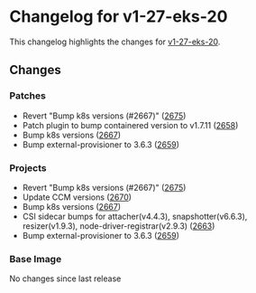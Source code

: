 # Changelog for v1-27-eks-20

This changelog highlights the changes for [v1-27-eks-20](https://github.com/aws/eks-distro/tree/v1-27-eks-20).

## Changes

### Patches
* Revert "Bump k8s versions (#2667)" ([2675](https://github.com/aws/eks-distro/pull/2675))
* Patch plugin to bump  containered version to v1.7.11 ([2658](https://github.com/aws/eks-distro/pull/2658))
* Bump k8s versions ([2667](https://github.com/aws/eks-distro/pull/2667))
* Bump external-provisioner to 3.6.3 ([2659](https://github.com/aws/eks-distro/pull/2659))

### Projects
* Revert "Bump k8s versions (#2667)" ([2675](https://github.com/aws/eks-distro/pull/2675))
* Update CCM versions ([2670](https://github.com/aws/eks-distro/pull/2670))
* Bump k8s versions ([2667](https://github.com/aws/eks-distro/pull/2667))
* CSI sidecar bumps for attacher(v4.4.3), snapshotter(v6.6.3), resizer(v1.9.3), node-driver-registrar(v2.9.3) ([2663](https://github.com/aws/eks-distro/pull/2663))
* Bump external-provisioner to 3.6.3 ([2659](https://github.com/aws/eks-distro/pull/2659))

### Base Image
No changes since last release

